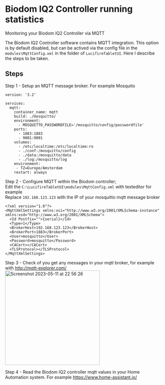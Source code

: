 # Biodom IQ2 Controller running statistics

Monitoring your Biodom IQ2 Controller via MQTT

The Biodom IQ2 Controller software contains MQTT integration.
This option is by default disabled, but can be actived via the config file in the `modules\MqttConfig.xml` in the folder of `LucifireTabletUI`.
Here I describe the steps to be taken.

## Steps

Step 1 - Setup an MQTT message broker. For example Mosquito
```
version: '3.2'

services:
  mqtt:
    container_name: mqtt
    build: ./mosquitto/
    environment:
      - MOSQUITTO_PASSWORDFILE='/mosquitto/config/passwordfile'
    ports:
      - 1883:1883
      - 9001:9001
    volumes:
      - /etc/localtime:/etc/localtime:ro
      - ./conf:/mosquitto/config
      - ./data:/mosquitto/data
      - ./log:/mosquitto/log
    environment:
     - TZ=Europe/Amsterdam
    restart: always
```

Step 2 - Configure MQTT within the Biodom controller;  
Edit the `C:\LucifireTabletUI\modules\MqttConfig.xml` with texteditor for example  
Replace `192.168.123.123` with the IP of your mosquitto mqtt message broker  
```
<?xml version="1.0"?>
<MqttXmlSettings xmlns:xsi="http://www.w3.org/2001/XMLSchema-instance" xmlns:xsd="http://www.w3.org/2001/XMLSchema">
  <Id Postfix="">{serial}</Id>
  <Type>1</Type>
  <BrokerHost>192.168.123.123</BrokerHost>
  <BrokerPort>1883</BrokerPort>
  <User>mosquitto</User>
  <Password>mosquitto</Password>
  <CACert></CACert>
  <TLSProtocol></TLSProtocol>
</MqttXmlSettings>
```

Step 3 - Check of you get any messages in your mqtt broker, for example with http://mqtt-explorer.com/  
<img width="307" alt="Screenshot 2023-05-11 at 22 56 26" src="https://github.com/T0mWz/biodom-iq2/assets/2477797/6bd097fe-04a7-479a-a7d6-bf8c96989338">

Step 4 - Read the Biodom IQ2 controller mqtt values in your Home Automation system. For example https://www.home-assistant.io/
